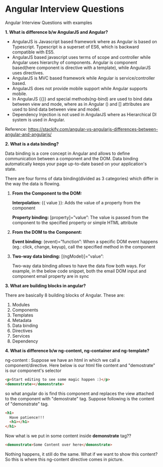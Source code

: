 # Angular Interview Questions

Angular Interview Questions with examples

**1. What is difference b/w AngularJS and Angular?**

- AngularJS is Javascript based framework where as Angular is based on Typescript. Typescript is a superset of ES6,
  which is backward compatible with ES5.
- AngularJS based javascript uses terms of scope and controller while Angular uses hierarchy of components. Angular is
  component based(here component is directive with a template), while AngularJS uses directives.
- AngularJS is MVC based framework while Angular is service/controller based.
- AngularJS does not provide mobile support while Angular supports mobile.
- In AngularJS {{}} and special methods(ng-bind) are used to bind data between view and mode, where as in Angular ()
  and [] attributes are used to bind data between view and model.
- Dependency Injection is not used in AngularJS where as Hierarchical DI system is used in Angular.

Reference: https://stackify.com/angular-vs-angularjs-differences-between-angular-and-angularjs/

**2. What is a data binding?**

Data binding is a core concept in Angular and allows to define communication between a component and the DOM. Data
binding automatically keeps your page up-to-date based on your application's state.

There are four forms of data binding(divided as 3 categories) which differ in the way the data is flowing.

1. **From the Component to the DOM:**

   **Interpolation:** {{ value }}: Adds the value of a property from the component

   **Property binding:** [property]=”value”: The value is passed from the component to the specified property or
   simple HTML attribute

2. **From the DOM to the Component:**

   **Event binding:** (event)=”function”: When a specific DOM event happens (eg.: click, change, keyup), call the
   specified method in the component

3. **Two-way data binding:** [(ngModel)]=”value”:

   Two-way data binding allows to have the data flow both ways. For example, in the below code snippet, both the
   email DOM input and component email property are in sync

**3. What are building blocks in angular?**

There are basically 8 building blocks of Angular. These are:

1. Modules
2. Components
3. Templates
4. Metadata
5. Data binding
6. Directives
7. Services
8. Dependency

**4. What is difference b/w ng-content, ng-container and ng-template?**

ng-content : Suppose we have an html in which we call a component/directive. Here below is our html file content and "demostrate" is our component's selector

```html
<p>Start editing to see some magic happen :)</p>
<demonstrate></demonstrate>
```

so what angular do is find this component and replaces the view attached to the component with "demostrate" tag. Suppose following is the content of "demonstrate" tag.

```html
<h1>
  Have patience!!!
  <h1></h1>
</h1>
```

Now what is we put in some content inside **demonstrate** tag??

```html
<demonstrate>Some Content over here</demonstrate>
```

Nothing happens, it still do the same. What if we want to show this content? So this is where this ng-content directive comes in picture.
